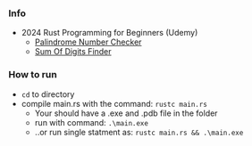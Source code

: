 

### Info

- 2024 Rust Programming for Beginners (Udemy)
  - [Palindrome Number Checker](https://www.udemy.com/course/rust-programming4u/learn/practice/1526876#overview)
  - [Sum Of Digits Finder](https://www.udemy.com/course/rust-programming4u/learn/practice/1526878#overview)



### How to run
- `cd` to directory
- compile main.rs with the command: `rustc main.rs`
  - Your should have a .exe and .pdb file in the folder
  - run with command: `.\main.exe`
  - ..or run single statment as: `rustc main.rs && .\main.exe`